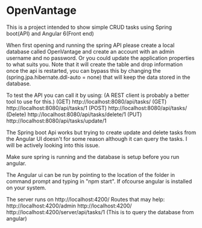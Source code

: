 # OpenVantage 

This is a project intended to show simple CRUD tasks using Spring boot(API) and Angular 6(Front end)

When first opening and running the spring API please create a local database called OpenVantage and create an account with an admin username and no password. Or you could update the application properties to what suits you. Note that it will create the table and drop information once the api is restarted, you can bypass this by changing the (spring.jpa.hibernate.ddl-auto = none) that will keep the data stored in the database.

To test the API you can call it by using: (A REST client is probably a better tool to use for this.)
(GET) http://localhost:8080/api/tasks/
(GET) http://localhost:8080/api/tasks/1
(POST) http://localhost:8080/api/tasks/
(Delete) http://localhost:8080/api/tasks/delete/1
(PUT) http://localhost:8080/api/tasks/update/1

The Spring boot Api works but trying to create update and delete tasks from the Angular UI doesn't for some reason although it can query the tasks. I will be actively looking into this issue.

Make sure spring is running and the database is setup before you run angular.

The Angular ui can be run by pointing to the location of the folder in command prompt and typing in "npm start". If ofcourse angular is installed on your system. 

The server runs on http://localhost:4200/
Routes that may help: 
http://localhost:4200/admin
http://localhost:4200/
http://localhost:4200/server/api/tasks/1 (This is to query the database from angular)
